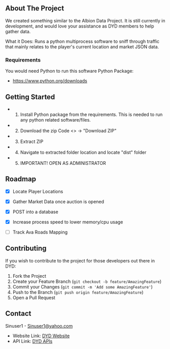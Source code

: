 <!-- ABOUT THE PROJECT -->
## About The Project

We created something similar to the Albion Data Project. It is still currently in development, and would love your assistance as DYD members to help gather data.

What it Does:
Runs a python multiprocess software to sniff through traffic that mainly relates to the player's current location and market JSON data.


### Requirements
You would need Python to run this software
Python Package:
- https://www.python.org/downloads

<!-- GETTING STARTED -->
## Getting Started

- 1. Install Python package from the requirements. This is needed to run any python related software/files.
- 2. Download the zip Code <> -> "Download ZIP"
- 3. Extract ZIP
- 4. Navigate to extracted folder location and locate "dist" folder
- 5. IMPORTANT! OPEN AS ADMINISTRATOR


<!-- ROADMAP -->
## Roadmap

- [x] Locate Player Locations
- [x] Gather Market Data once auction is opened
- [x] POST into a database
- [x] Increase process speed to lower memory/cpu usage
- [ ] Track Ava Roads Mapping


<!-- CONTRIBUTING -->
## Contributing

If you wish to contribute to the project for those developers out there in DYD:

1. Fork the Project
2. Create your Feature Branch (`git checkout -b feature/AmazingFeature`)
3. Commit your Changes (`git commit -m 'Add some AmazingFeature'`)
4. Push to the Branch (`git push origin feature/AmazingFeature`)
5. Open a Pull Request

## Contact

Sinuser1 - Sinuser1@yahoo.com

- Website Link: [DYD Website](http://159.89.34.98:8080/)
- API Link: [DYD APIs](http://159.89.34.98:8000/)
